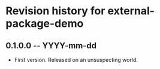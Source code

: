 # Revision history for external-package-demo

## 0.1.0.0 -- YYYY-mm-dd

* First version. Released on an unsuspecting world.
